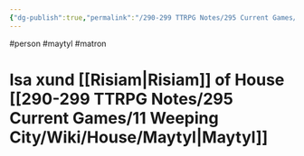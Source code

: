```yaml
---
{"dg-publish":true,"permalink":"/290-299 TTRPG Notes/295 Current Games/11 Weeping City/Wiki/Person/Isa/"}
---
```



#person #maytyl #matron 

# Isa xund [[Risiam\|Risiam]] of House [[290-299 TTRPG Notes/295 Current Games/11 Weeping City/Wiki/House/Maytyl\|Maytyl]]